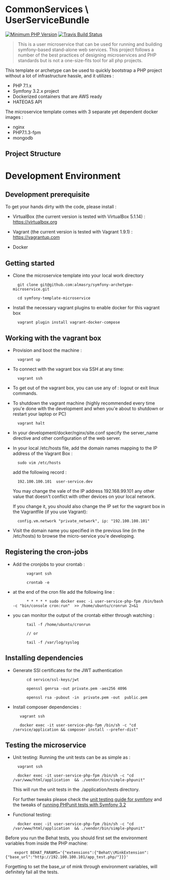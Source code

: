 CommonServices \ UserServiceBundle 
==================================
   
[![Minimum PHP Version](https://img.shields.io/badge/php-%3E%3D%207.0-8892BF.svg?style=flat)](https://php.net/)   [![Travis Build Status](https://travis-ci.org/almasry/user-microservice.svg?branch=master)](https://travis-ci.org/almasry/user-microservice)



> This is a user microservice that can be used for running and building symfony-based stand-alone web services. This project follows 
a number of the best practices of designing microservices and PHP standards but is not a one-size-fits tool for all php projects. 

This template or archetype can be used to quickly bootstrap a PHP project without a lot of infrastructure hassle, and it utilizes :

* PHP 7.1.x
* Symfony 3.2.x project 
* Dockerized containers that are AWS ready
* HATEOAS API  

The microservice template comes with 3 separate yet dependent docker images :
    
* nginx 
* PHP7.1.3-fpm
* mongodb

## Project Structure   
    
    
Development Environment  
=========================

## Development prerequisite

To get your hands dirty with the code, please install  :

- VirtualBox (the current version is tested with VirtualBox 5.1.14) :  https://virtualbox.org 

- Vagrant (the current version is tested with Vagrant 1.9.1) : https://vagrantup.com

- Docker  


## Getting started  

- Clone the microservice template into your local work directory 
  
        git clone git@github.com:almasry/symfony-archetype-microservice.git
        
        cd symfony-template-microservice 

- Install the necessary vagrant plugins to enable docker for this vagrant box 

        vagrant plugin install vagrant-docker-compose
        

    
## Working with the vagrant box 

- Provision and boot the machine :
        
        vagrant up

- To connect with the vagrant box via SSH at any time:

        vagrant ssh
    
- To get out of the vagrant box, you can use any of : logout or exit linux commands.
    
- To shutdown the vagrant machine (highly recommended every time you'e done with the development and when you'e about to shutdown 
    or restart your laptop or PC)

        vagrant halt 

- In your development/docker/nginx/site.conf specify the server_name directive and other configuration of the web server.

- In your local /etc/hosts  file, add the domain names mapping to the IP address of the Vagrant Box :
 
        sudo vim /etc/hosts 
        
    add the following record :
        
        192.100.100.101  user-service.dev 
        
    You may change the vale of the IP address 192.168.99.101 any other value that doesn't conflict with other devices on your local network.
     
    If you change it, you should also change the IP set for the vagrant box in the Vagrantfile (if you use Vagrant):
     
        config.vm.network "private_network", ip: "192.100.100.101"
        
        
-    Visit the domain name you specified in the previous line (in the /etc/hosts) to browse the micro-service you'e developing.  


        

## Registering the cron-jobs  

- Add the cronjobs to your crontab :

            vagrant ssh 
        
            crontab -e 
            
- at the end of the cron file add the following line :

            * * * * * sudo docker exec -i user-service-php-fpm /bin/bash -c "bin/console cron:run"  >> /home/ubuntu/cronrun 2>&1
        
- you can monitor the output of the crontab either through watching :

            tail -f /home/ubuntu/cronrun
            
            // or 
            
            tail -f /var/log/syslog

            
            
## Installing dependencies 

- Generate SSl certificates for the JWT authentication 

            cd service/ssl-keys/jwt
            
            openssl genrsa -out private.pem -aes256 4096
            
            openssl rsa -pubout -in  private.pem -out  public.pem
            

-    Install composer dependencies :
     
            vagrant ssh 
            
            docker exec -it user-service-php-fpm /bin/sh -c "cd /service/application && composer install --prefer-dist"


## Testing the microservice   

- Unit testing: Running the unit tests can be as simple as : 

        vagrant ssh 
            
        docker exec -it user-service-php-fpm /bin/sh -c "cd /var/www/html/application  && ./vendor/bin/simple-phpunit"

    This will run the unit tests in the ./application/tests directory.
    
    For further tweaks please check the [unit testing guide for symfony](http://symfony.com/doc/current/create_framework/unit_testing.html) and the tweaks of [running PHPunit tests with Symfony 3.2](http://symfony.com/blog/how-to-solve-phpunit-issues-in-symfony-3-2-applications) 
    
    
- Functional testing: 
    
                
        docker exec -it user-service-php-fpm /bin/sh -c "cd /var/www/html/application  && ./vendor/bin/simple-phpunit"


Before you run the Behat tests, you should first set the environment variables from inside the PHP machine:

        export BEHAT_PARAMS='{"extensions":{"Behat\\MinkExtension":{"base_url":"http://192.100.100.101/app_test.php/"}}}'

Forgetting to set the base_ur of mink through environment variables, will definitely fail all the tests. 
    
